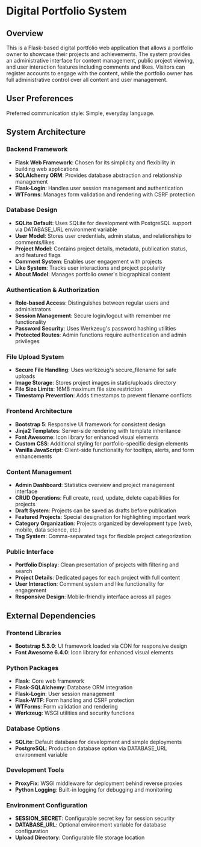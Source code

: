 # Digital Portfolio System

## Overview

This is a Flask-based digital portfolio web application that allows a portfolio owner to showcase their projects and achievements. The system provides an administrative interface for content management, public project viewing, and user interaction features including comments and likes. Visitors can register accounts to engage with the content, while the portfolio owner has full administrative control over all content and user management.

## User Preferences

Preferred communication style: Simple, everyday language.

## System Architecture

### Backend Framework
- **Flask Web Framework**: Chosen for its simplicity and flexibility in building web applications
- **SQLAlchemy ORM**: Provides database abstraction and relationship management
- **Flask-Login**: Handles user session management and authentication
- **WTForms**: Manages form validation and rendering with CSRF protection

### Database Design
- **SQLite Default**: Uses SQLite for development with PostgreSQL support via DATABASE_URL environment variable
- **User Model**: Stores user credentials, admin status, and relationships to comments/likes
- **Project Model**: Contains project details, metadata, publication status, and featured flags
- **Comment System**: Enables user engagement with projects
- **Like System**: Tracks user interactions and project popularity
- **About Model**: Manages portfolio owner's biographical content

### Authentication & Authorization
- **Role-based Access**: Distinguishes between regular users and administrators
- **Session Management**: Secure login/logout with remember me functionality
- **Password Security**: Uses Werkzeug's password hashing utilities
- **Protected Routes**: Admin functions require authentication and admin privileges

### File Upload System
- **Secure File Handling**: Uses werkzeug's secure_filename for safe uploads
- **Image Storage**: Stores project images in static/uploads directory
- **File Size Limits**: 16MB maximum file size restriction
- **Timestamp Prevention**: Adds timestamps to prevent filename conflicts

### Frontend Architecture
- **Bootstrap 5**: Responsive UI framework for consistent design
- **Jinja2 Templates**: Server-side rendering with template inheritance
- **Font Awesome**: Icon library for enhanced visual elements
- **Custom CSS**: Additional styling for portfolio-specific design elements
- **Vanilla JavaScript**: Client-side functionality for tooltips, alerts, and form enhancements

### Content Management
- **Admin Dashboard**: Statistics overview and project management interface
- **CRUD Operations**: Full create, read, update, delete capabilities for projects
- **Draft System**: Projects can be saved as drafts before publication
- **Featured Projects**: Special designation for highlighting important work
- **Category Organization**: Projects organized by development type (web, mobile, data science, etc.)
- **Tag System**: Comma-separated tags for flexible project categorization

### Public Interface
- **Portfolio Display**: Clean presentation of projects with filtering and search
- **Project Details**: Dedicated pages for each project with full content
- **User Interaction**: Comment system and like functionality for engagement
- **Responsive Design**: Mobile-friendly interface across all pages

## External Dependencies

### Frontend Libraries
- **Bootstrap 5.3.0**: UI framework loaded via CDN for responsive design
- **Font Awesome 6.4.0**: Icon library for enhanced visual elements

### Python Packages
- **Flask**: Core web framework
- **Flask-SQLAlchemy**: Database ORM integration
- **Flask-Login**: User session management
- **Flask-WTF**: Form handling and CSRF protection
- **WTForms**: Form validation and rendering
- **Werkzeug**: WSGI utilities and security functions

### Database Options
- **SQLite**: Default database for development and simple deployments
- **PostgreSQL**: Production database option via DATABASE_URL environment variable

### Development Tools
- **ProxyFix**: WSGI middleware for deployment behind reverse proxies
- **Python Logging**: Built-in logging for debugging and monitoring

### Environment Configuration
- **SESSION_SECRET**: Configurable secret key for session security
- **DATABASE_URL**: Optional environment variable for database configuration
- **Upload Directory**: Configurable file storage location
